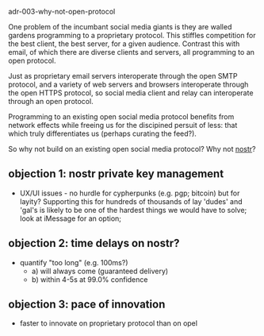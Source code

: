 adr-003-why-not-open-protocol

One problem of the incumbant social media giants is they are walled gardens programming to a proprietary protocol.
This stiffles competition for the best client, the best server, for a given audience. 
Contrast this with email, of which there are diverse clients and servers,
all programming to an open protocol.

Just as proprietary email servers interoperate through the open SMTP protocol, 
and a variety of web servers and browsers interoperate through the open HTTPS protocol, 
so social media client and relay can interoperate through an open protocol.

Programming to an existing open social media protocol benefits from network effects 
while freeing us for the discipined persuit of less: that which truly differentiates us (perhaps curating the feed?). 

So why not build on an existing open social media protocol? Why not [nostr](https://nostr.com/)?



## objection 1: nostr private key management
- UX/UI issues - no hurdle for cypherpunks (e.g. pgp; bitcoin)
        but for layity? Supporting this for hundreds of thousands of lay  'dudes'
        and 'gal's is likely to be one of the hardest things we would have to solve; look at iMessage for an option;
## objection 2: time delays on nostr? 
- quantify "too long" (e.g. 100ms?)  
  - a) will always come (guaranteed delivery)
  - b) within 4-5s at 99.0% confidence

## objection 3: pace of innovation
- faster to innovate on proprietary protocol 
than on opel